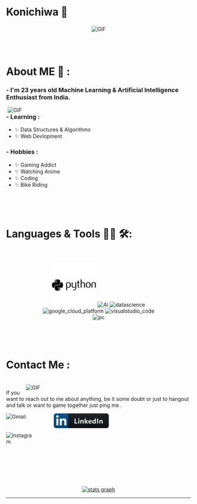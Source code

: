 # Konichiwa 👋

<div align="center">
<img hight="300" width="700" alt="GIF" align="center" src="https://github.com/Xx-Ashutosh-xX/Xx-Ashutosh-xX/blob/master/assets/208593.gif">
</div>

</br>
</br>
</br>


# About ME 💬 :

### - I'm 23 years  old Machine Learning & Artificial Intelligence Enthusiast from India.

<img hight="400" width="500" alt="GIF" align="right" src="https://mir-s3-cdn-cf.behance.net/project_modules/hd/06f21a161921919.63cd7887d0a70.gif">

### - Learning :
- ✨ Data Structures & Algorithms
- ✨ Web Devlopment

### - Hobbies : 
- ✨ Gaming Addict
- ✨ Watching Anime
- ✨ Coding 
- ✨ Bike Riding

</br>
</br>
</br>



# Languages & Tools 👨‍💻 🛠:
</br>

<p align="center">

<!-- For more icons please follow  https://github.com/MikeCodesDotNET/ColoredBadges -->
<img src="https://github.com/Xx-Ashutosh-xX/Xx-Ashutosh-xX/blob/master/assets/icons/python.png" alt="python" width="120" hight="50">

<img src="https://github.com/Xx-Ashutosh-xX/Xx-Ashutosh-xX/blob/master/assets/icons/ai.png" alt="AI" width="90" hight="50">

<img src="https://github.com/Xx-Ashutosh-xX/Xx-Ashutosh-xX/blob/master/assets/icons/datascience.png" alt="datascience" width="180" hight="50">
</br>
<img src="https://github.com/Xx-Ashutosh-xX/Xx-Ashutosh-xX/blob/master/assets/icons/google_cloud_platform.png" alt="google_cloud_platform" width="270" hight="50">
<img src="https://github.com/Xx-Ashutosh-xX/Xx-Ashutosh-xX/blob/master/assets/icons/visualstudio_code.png" alt="visualstudio_code" width="240" hight="50">
</br>
<img src="https://github.com/Xx-Ashutosh-xX/Xx-Ashutosh-xX/blob/master/assets/icons/pc.png" alt="pc" width="100" hight="50">


</p>
</br>
</br>
</br>



# Contact Me :

<p>
 </br>


<img hight="320" width="450" align="right" alt="GIF" src="https://github.com/Xx-Ashutosh-xX/Xx-Ashutosh-xX/blob/master/assets/93195.gif">


If you want to reach out to me about anything, be it some doubt or just to hangout and talk or want to game together just ping me .

<a href="mailto:pateljuber950@gmail.com">
 <img align="left" alt="Gmail" width="130" hight="100" src="https://github.com/Xx-Ashutosh-xX/Xx-Ashutosh-xX/blob/master/assets/icons/gmail.png" />
</a>
<a href="www.linkedin.com/in/juber-patel-4876b815b">
  <img align="left" alt="Linkedin" width="150" hight="100" src="https://github.com/Audi882/Machine-Learning-Projects/blob/main/linkedin.png" />
</br>
</br>
</br>
</a>
<a href="https://www.instagram.com/pateljuber950/">
  <img align="left" alt=" Instagram" width="75" hight="50" src="https://encrypted-tbn0.gstatic.com/images?q=tbn:ANd9GcQoZLywBdbdcasb-5CP6arNZDiNkgqAkF1tQg&s" />
</a>
<a
</a>
 </p>
 

</br>
</br>
</br>
</br>
</br>
</br>
</br>



<p align="center" >  
  <a href=""> 
<img  src="https://github-readme-stats.vercel.app/api?username=Audi882&hide_title=false&hide_rank=false&show_icons=true&include_all_commits=true&count_private=false&disable_animations=false&theme=dark&locale=en&hide_border=false" height="150" alt="stats graph"/>
  </a>
  </p>

*************
